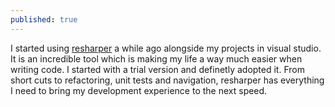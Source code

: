 ```yaml
---
published: true
---
```

I started using [resharper](https://www.jetbrains.com/resharper/?gclid=EAIaIQobChMIkdHCxbix3wIVB-d3Ch2gSg6sEAAYASAAEgJ2gfD_BwE&gclsrc=aw.ds) a while ago alongside my projects in visual studio.
It is an incredible tool which is making my life a way much easier when writing code. 
I started with a trial version and definetly adopted it. From short cuts to refactoring, unit tests and navigation, resharper has everything I need to bring my development experience to the next speed.
